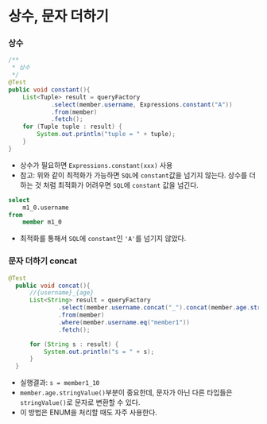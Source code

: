 # 상수, 문자 더하기

### 상수 

```java
/**
 * 상수 
 */
@Test
public void constant(){
    List<Tuple> result = queryFactory
            .select(member.username, Expressions.constant("A"))
            .from(member)
            .fetch();
    for (Tuple tuple : result) {
        System.out.println("tuple = " + tuple);
    }
}
```
- 상수가 필요하면 `Expressions.constant(xxx)` 사용
- 참고: 위와 같이 최적화가 가능하면 `SQL`에 `constant`값을 넘기지 않는다. 상수를 더하는 것 처럼 최적화가 어려우면 
  `SQL`에 `constant` 값을 넘긴다.

```sql
select
    m1_0.username 
from
    member m1_0
```
- 최적화를 통해서 `SQL`에 `constant`인 `'A'`를 넘기지 않았다.

### 문자 더하기 concat

```java
@Test
  public void concat(){
      //{username}_{age}
      List<String> result = queryFactory
              .select(member.username.concat("_").concat(member.age.stringValue()))
              .from(member)
              .where(member.username.eq("member1"))
              .fetch();

      for (String s : result) {
          System.out.println("s = " + s);
      }
  }
```
- 실행결과: `s = member1_10`
- `member.age.stringValue()`부분이 중요한데, 문자가 아닌 다른 타입들은 `stringValue()`로 문자로 변환할 수 있다.
-  이 방법은 ENUM을 처리할 때도 자주 사용한다.



